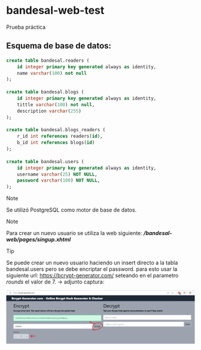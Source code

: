 # bandesal-web-test
Prueba práctica

## Esquema de base de datos:

```sql
create table bandesal.readers (
    id integer primary key generated always as identity,
    name varchar(100) not null
);

create table bandesal.blogs (
    id integer primary key generated always as identity,
    tittle varchar(100) not null,
    description varchar(255)
);

create table bandesal.blogs_readers (
    r_id int references readers(id),
    b_id int references blogs(id)
);

create table bandesal.users (
    id integer primary key generated always as identity,
    username varchar(25) NOT NULL,
    password varchar(100) NOT NULL,
);
```
> [!NOTE]
> Se utilizó PostgreSQL como motor de base de datos.

> [!NOTE]
> Para crear un nuevo usuario se utiliza la web siguiente: ***/bandesal-web/pages/singup.xhtml***

> [!TIP]
> Se puede crear un nuevo usuario haciendo un insert directo a la tabla bandesal.users pero se debe encriptar el password. para esto usar la siguiente url: https://bcrypt-generator.com/ seteando en el parametro *rounds* el valor de 7. -> adjunto captura:

![placehoder text](images/bcrypt_img.jpg)
